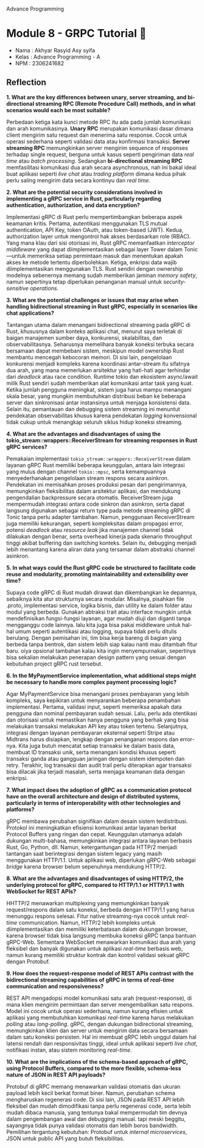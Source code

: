 Advance Programming
# Module 8 - GRPC Tutorial 📘

- Nama    : Akhyar Rasyid Asy syifa
- Kelas   : Advance Programming - A
- NPM     : 2306241682

## Reflection
**1. What are the key differences between unary, server streaming, and bi-directional streaming RPC (Remote Procedure Call) methods, and in what scenarios would each be most suitable?**

Perbedaan ketiga kata kunci metode RPC itu ada pada jumlah komunikasi dan arah komunikasinya. **Unary RPC** merupakan komunikasi dasar dimana client mengirim satu request dan menerima satu response. Cocok untuk operasi sederhana seperti validasi data atau konfirmasi transaksi. **Server streaming RPC** memungkinkan server mengirim sequence of responses terhadap single request, berguna untuk kasus seperti pengiriman data _real time_ atau _batch processing_. Sedangkan **bi-directional streaming RPC** memfasilitasi komunikasi dua arah secara asynchronous, nah ini bakal ideal buat aplikasi seperti _live chat_ atau _trading platform_ dimana kedua pihak perlu saling mengirim data secara kontinyu dan _real time_.

**2. What are the potential security considerations involved in implementing a gRPC service in Rust, particularly regarding authentication, authorization, and data encryption?**

Implementasi gRPC di Rust perlu mempertimbangkan beberapa aspek keamanan kritis. Pertama, autentikasi menggunakan TLS mutual authentication, API Key, token OAuth, atau token-based (JWT). Kedua, authorization layer untuk mengontrol hak akses berdasarkan role (RBAC). Yang mana klau dari sisi otorisasi ini, Rust gRPC memanfaatkan _interceptor middleware_ yang dapat diimplementasikan sebagai layer Tower dalam Tonic—untuk memeriksa setiap permintaan masuk dan menentukan apakah akses ke metode tertentu diperbolehkan. Ketiga, enkripsi data wajib diimplementasikan menggunakan TLS. Rust sendiri dengan ownership modelnya sebenernya memang sudah memberikan jaminan _memory safety_, namun sepertinya tetap diperlukan penanganan manual untuk _security-sensitive operations_.

**3. What are the potential challenges or issues that may arise when handling bidirectional streaming in Rust gRPC, especially in scenarios like chat applications?**

Tantangan utama dalam menangani bidirectional streaming pada gRPC di Rust, khususnya dalam konteks aplikasi chat, menurut saya terletak di baigan manajemen sumber daya, konkurensi, skalabilitas, dan observabilitasnya. Seharusnya memelihara banyak koneksi terbuka secara bersamaan dapat membebani sistem, meskipun model ownership Rust membantu mencegah kebocoran memori. Di sisi lain, pengelolaan konkurensi menjadi kompleks karena koordinasi antar-stream itu sifatnya dua arah, yang mana memerlukan arsitektur yang hati-hati agar terhindar dari _deadlock_ atau race condition. Runtime tokio dan ekosistem async/await milik Rust sendiri sudah memberikan alat komunikasi antar task yang kuat. Ketika jumlah pengguna meningkat, sistem juga harus mampu menangani skala besar, yang mungkin membutuhkan distribusi beban ke beberapa server dan sinkronisasi antar instansinya untuk menjaga konsistensi data. Selain itu, pemantauan dan debugging sistem streaming ini menuntut pendekatan observabilitas khusus karena pendekatan _logging_ konvensional tidak cukup untuk menangkap seluruh siklus hidup koneksi streaming.

**4. What are the advantages and disadvantages of using the tokio_stream::wrappers::ReceiverStream for streaming responses in Rust gRPC services?**

Pemakaian implementasi `tokio_stream::wrappers::ReceiverStream` dalam layanan gRPC Rust memiliki beberapa keunggulan, antara lain integrasi yang mulus dengan channel `tokio::mpsc`, serta kemampuannya menyederhanakan pengelolaan stream respons secara asinkron. Pendekatan ini memisahkan proses produksi pesan dari pengirimannya, memungkinkan fleksibilitas dalam arsitektur aplikasi, dan mendukung pengendalian backpressure secara otomatis. ReceiverStream juga mempermudah integrasi antara code sinkron dan asinkron, serta dapat langsung digunakan sebagai return type pada metode streaming gRPC di Tonic tanpa perlu adapter tambahan. Namun, penggunaan ReceiverStream juga memiliki kekurangan, seperti kompleksitas dalam propagasi error, potensi _deadlock_ atau _resource leak_ jika manajemen channel tidak dilakukan dengan benar, serta overhead kinerja pada skenario throughput tinggi akibat buffering dan switching konteks. Selain itu, debugging menjadi lebih menantang karena aliran data yang tersamar dalam abstraksi channel asinkron.


**5. In what ways could the Rust gRPC code be structured to facilitate code reuse and modularity, promoting maintainability and extensibility over time?**

Supaya code gRPC di Rust mudah dirawat dan dikembangkan ke depannya, sebaiknya kita atur strukturnya secara modular. Misalnya, pisahkan file .proto, implementasi service, logika bisnis, dan utility ke dalam folder atau modul yang berbeda. Gunakan abtraksi trait atau interface mungkin untuk mendefinisikan fungsi-fungsi layanan, agar mudah diuji dan diganti tanpa mengganggu code lainnya. lalu kita juga bisa pakai middleware untuk hal-hal umum seperti autentikasi atau logging, supaya tidak perlu ditulis berulang. Dengan pemisahan ini, tim bisa kerja bareng di bagian yang berbeda tanpa bentrok, dan sistem lebih siap kalau nanti mau ditambah fitur baru. oiya opsional tambahan kalau kita ingin menyempurnakan, sepertinya bisa sekalian melakukan penerapan design pattern yang sesuai dengan kebutuhan project gRPC rust tersebut.

**6. In the MyPaymentService implementation, what additional steps might be necessary to handle more complex payment processing logic?**

Agar MyPaymentService bisa menangani proses pembayaran yang lebih kompleks, saya kepikiran untuk menyarankan beberapa penambahan implementasi. Pertama, validasi input, seperti memeriksa apakah data pengguna dan nominal pembayaran sudah sesuai. Lalu, perlu ada otentikasi dan otorisasi untuk memastikan hanya pengguna yang berhak yang bisa melakukan transaksi melakukan API key atau token tertenu. Selanjutnya, integrasi dengan layanan pembayaran eksternal seperti Stripe atau Midtrans harus disiapkan, lengkap dengan penanganan respons dan error-nya. Kita juga butuh mencatat setiap transaksi ke dalam basis data, membuat ID transaksi unik, serta menangani kondisi khusus seperti transaksi ganda atau gangguan jaringan dengan sistem idempoten dan retry. Terakhir, log transaksi dan audit trail perlu diterapkan agar transaksi bisa dilacak jika terjadi masalah, serta menjaga keamanan data dengan enkripsi.

**7. What impact does the adoption of gRPC as a communication protocol have on the overall architecture and design of distributed systems, particularly in terms of interoperability with other technologies and platforms?**

gRPC membawa perubahan signifikan dalam desain sistem terdistribusi. Protokol ini meningkatkan efisiensi komunikasi antar layanan berkat Protocol Buffers yang ringan dan cepat. Keunggulan utamanya adalah dukungan multi-bahasa, memungkinkan integrasi antara layanan berbasis Rust, Go, Python, dll. Namun, ketergantungan pada HTTP/2 menjadi tantangan saat berintegrasi dengan sistem legacy yang masih menggunakan HTTP/1.1. Untuk aplikasi web, diperlukan gRPC-Web sebagai _bridge_ karena browser belum sepenuhnya mendukung HTTP/2.

**8. What are the advantages and disadvantages of using HTTP/2, the underlying protocol for gRPC, compared to HTTP/1.1 or HTTP/1.1 with WebSocket for REST APIs?**

HHTTP/2 menawarkan multiplexing yang memungkinkan banyak request/respons dalam satu koneksi, berbeda dengan HTTP/1.1 yang harus menunggu respons selesai. Fitur native streaming-nya cocok untuk _real-time_ communication. Namun, HTTP/2 lebih kompleks untuk diimplementasikan dan memiliki keterbatasan dalam dukungan browser, karena browser tidak bisa langsung membuka koneksi gRPC tanpa bantuan gRPC-Web. Sementara WebSocket menawarkan komunikasi dua arah yang fleksibel dan banyak digunakan untuk aplikasi _real-time_ berbasis web, namun kurang memiliki struktur kontrak dan kontrol validasi sekuat gRPC dengan Protobuf.

**9. How does the request-response model of REST APIs contrast with the bidirectional streaming capabilities of gRPC in terms of _real-time_ communication and responsiveness?**

REST API mengadopsi model komunikasi satu arah (request-response), di mana klien mengirim permintaan dan server mengembalikan satu respons. Model ini cocok untuk operasi sederhana, namun kurang efisien untuk aplikasi yang membutuhkan komunikasi _real-time_ karena harus melakukan _polling_ atau _long-polling_. gRPC, dengan dukungan bidirectional streaming, memungkinkan klien dan server untuk mengirim data secara bersamaan dalam satu koneksi persisten. Hal ini membuat gRPC lebih unggul dalam hal latensi rendah dan responsivitas tinggi, ideal untuk aplikasi seperti _live chat_, notifikasi instan, atau sistem monitoring _real-time_.

**10. What are the implications of the schema-based approach of gRPC, using Protocol Buffers, compared to the more flexible, schema-less nature of JSON in REST API payloads?**

Protobuf di gRPC memang menawarkan validasi otomatis dan ukuran payload lebih kecil berkat format biner. Namun, perubahan schema mengharuskan regenerasi code.  Di sisi lain, JSON pada REST API lebih fleksibel dan mudah dimodifikasi tanpa perlu regenerasi code, serta lebih mudah dibaca manusia, yang tentunya bakal mempermudah tim devnya dalam pengembangan awal dan debugging manual. tapi meski beggitu, sayangnya tidak punya validasi otomatis dan lebih boros bandwidth. Pemilihan tergantung kebutuhan: Protobuf untuk _internal microservices_, JSON untuk public API yang butuh fleksibilitas.